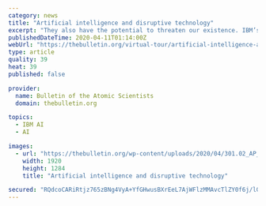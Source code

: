 ```yaml
---
category: news
title: "Artificial intelligence and disruptive technology"
excerpt: "They also have the potential to threaten our existence. IBM’s Watson, an artificial intelligence (AI) computer system, became a celebrity when it successfully won $1,000,000 on Jeopardy!. But beyond creating a trivia champion, cutting-edge improvements in AI have led to Watson’s technology being used in voice recognition, business analytics ..."
publishedDateTime: 2020-04-11T01:14:00Z
webUrl: "https://thebulletin.org/virtual-tour/artificial-intelligence-and-disruptive-technology/"
type: article
quality: 39
heat: 39
published: false

provider:
  name: Bulletin of the Atomic Scientists
  domain: thebulletin.org

topics:
  - IBM AI
  - AI

images:
  - url: "https://thebulletin.org/wp-content/uploads/2020/04/301.02_AP_11011318225_IBM-WATSON-JEOPARDY.jpg"
    width: 1920
    height: 1284
    title: "Artificial intelligence and disruptive technology"

secured: "RQdcoCARiRtjz765zBNg4VyA+YfGHwusBXrEeL7AjWFlzMMAvcTlZY0f6j/lGp1PfFiUSKLKikc5re4Cr/OMnF1ZCYli4YoF8NhaT0HrdKo1JNy+faVq+uRXJkgW5cXVboEnZPeAnrMs2XjkN9wLPssvqqcYRq/IPehqP4rBwk/7U3WqyDYuX7484XjDsj6BtNIG+2QeBn7WVaZBnUT7eCtCcjzXAAVE1BT3hLG/zKyQ0tSqqyAkQn1vPFUd0MXXtUcB/U1uGFJlSp3VUjPUhtBVJSd0DKFwbXa2AxUo1sYgAUyX4iAtyx1lwl2Oh3Yd;4INrAq3tvJWJ62LEzb2A5Q=="
---
```



